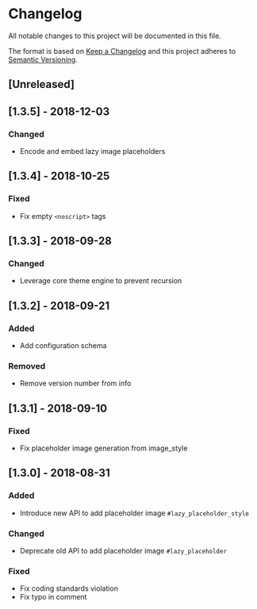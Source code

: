 Changelog
=========

All notable changes to this project will be documented in this file.

The format is based on [Keep a Changelog](http://keepachangelog.com/en/1.0.0/)
and this project adheres to [Semantic Versioning](http://semver.org/spec/v2.0.0.html).

[Unreleased]
------------

[1.3.5] - 2018-12-03
--------------------
### Changed
- Encode and embed lazy image placeholders

[1.3.4] - 2018-10-25
--------------------
### Fixed
- Fix empty `<noscript>` tags

[1.3.3] - 2018-09-28
--------------------
### Changed
- Leverage core theme engine to prevent recursion

[1.3.2] - 2018-09-21
--------------------
### Added
- Add configuration schema

### Removed
- Remove version number from info

[1.3.1] - 2018-09-10
--------------------
### Fixed
- Fix placeholder image generation from image_style

[1.3.0] - 2018-08-31
--------------------
### Added
- Introduce new API to add placeholder image `#lazy_placeholder_style`

### Changed
- Deprecate old API to add placeholder image `#lazy_placeholder`

### Fixed
- Fix coding standards violation
- Fix typo in comment
